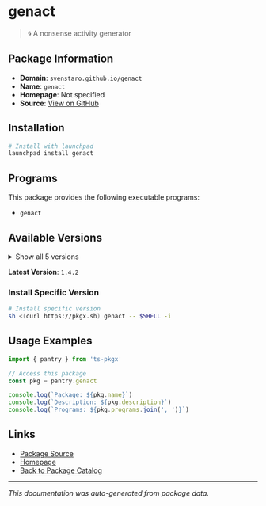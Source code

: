 # genact

> 🌀 A nonsense activity generator

## Package Information

- **Domain**: `svenstaro.github.io/genact`
- **Name**: `genact`
- **Homepage**: Not specified
- **Source**: [View on GitHub](https://github.com/pkgxdev/pantry/tree/main/projects/svenstaro.github.io/genact/package.yml)

## Installation

```bash
# Install with launchpad
launchpad install genact
```

## Programs

This package provides the following executable programs:

- `genact`

## Available Versions

<details>
<summary>Show all 5 versions</summary>

- `1.4.2`, `1.4.1`, `1.4.0`, `1.3.0`, `1.2.2`

</details>

**Latest Version**: `1.4.2`

### Install Specific Version

```bash
# Install specific version
sh <(curl https://pkgx.sh) genact -- $SHELL -i
```

## Usage Examples

```typescript
import { pantry } from 'ts-pkgx'

// Access this package
const pkg = pantry.genact

console.log(`Package: ${pkg.name}`)
console.log(`Description: ${pkg.description}`)
console.log(`Programs: ${pkg.programs.join(', ')}`)
```

## Links

- [Package Source](https://github.com/pkgxdev/pantry/tree/main/projects/svenstaro.github.io/genact/package.yml)
- [Homepage](#)
- [Back to Package Catalog](../../../package-catalog.md)

---

*This documentation was auto-generated from package data.*
